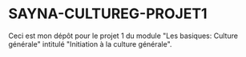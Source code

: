 # SAYNA-CULTUREG-PROJET1

Ceci est mon dépôt pour le projet 1 du module "Les basiques: Culture générale" intitulé "Initiation à la culture générale".
